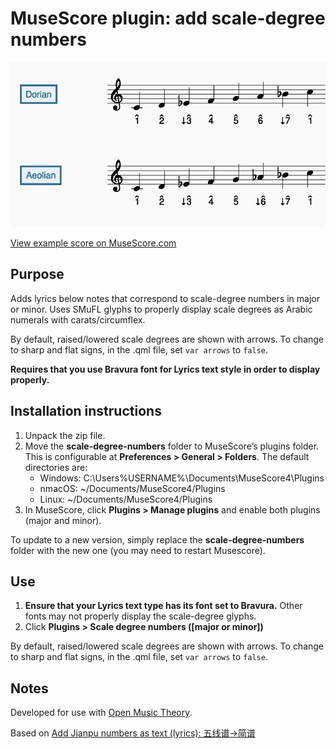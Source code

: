 # MuseScore plugin: add scale-degree numbers

![screenshot](https://github.com/meganlavengood/MS-SD-plugin/blob/main/demo.png?raw=true)

[View example score on MuseScore.com](https://musescore.com/user/32728834/scores/26193772)

## Purpose

Adds lyrics below notes that correspond to scale-degree numbers in major or minor. Uses SMuFL glyphs to properly display scale degrees as Arabic numerals with carats/circumflex.

By default, raised/lowered scale degrees are shown with arrows. To change to sharp and flat signs, in the .qml file, set `var arrows` to `false`.

**Requires that you use Bravura font for Lyrics text style in order to display properly.**

## Installation instructions

1. Unpack the zip file.
2. Move the **scale-degree-numbers** folder to MuseScore’s plugins folder. This is configurable at **Preferences > General > Folders**. The default directories are:
    - Windows: C:\Users\%USERNAME%\Documents\MuseScore4\Plugins
    - nmacOS: ~/Documents/MuseScore4/Plugins
    - Linux: ~/Documents/MuseScore4/Plugins
3. In MuseScore, click **Plugins > Manage plugins** and enable both plugins (major and minor).

To update to a new version, simply replace the **scale-degree-numbers** folder with the new one (you may need to restart Musescore).

## Use

1. **Ensure that your Lyrics text type has its font set to Bravura.** Other fonts may not properly display the scale-degree glyphs.
2. Click **Plugins > Scale degree numbers ([major or minor])**

By default, raised/lowered scale degrees are shown with arrows. To change to sharp and flat signs, in the .qml file, set `var arrows` to `false`.

## Notes

Developed for use with [Open Music Theory](https://viva.pressbooks.pub/openmusictheory).

Based on [Add Jianpu numbers as text (lyrics): 五线谱->简谱](https://musescore.org/en/project/add-jianpu-numbers-text-lyrics-wuxianpu-jianpu)
